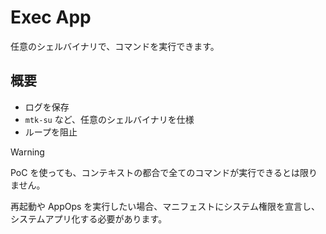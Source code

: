 # Exec App

任意のシェルバイナリで、コマンドを実行できます。

## 概要

- ログを保存
- `mtk-su` など、任意のシェルバイナリを仕様
- ループを阻止

> [!WARNING]
> PoC を使っても、コンテキストの都合で全てのコマンドが実行できるとは限りません。

再起動や AppOps を実行したい場合、マニフェストにシステム権限を宣言し、システムアプリ化する必要があります。